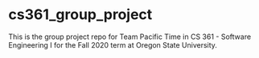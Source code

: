 # cs361_group_project
This is the group project repo for Team Pacific Time in CS 361 - Software Engineering I for the Fall 2020 term at Oregon State University.
